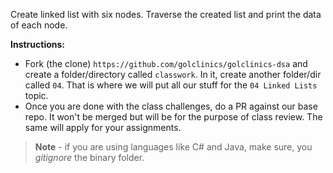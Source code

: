 
Create linked list with six nodes. 
Traverse the created list and print the data of each node.


**Instructions:**
- Fork (the clone) `https://github.com/golclinics/golclinics-dsa` and create a folder/directory called
`classwork`. In it, create another folder/dir called `04`. That is where we will put all our
stuff for the `04 Linked Lists` topic.
- Once you are done with the class challenges, do a PR against our base repo. It won't be merged but will be for the purpose of class review. The same will apply for your assignments.

> **Note** - if you are using languages like C# and Java, make sure, you _gitignore_ the binary folder.
